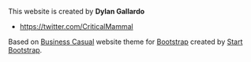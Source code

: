 This website is created by **Dylan Gallardo**

* https://twitter.com/CriticalMammal

Based on [Business Casual](http://startbootstrap.com/template-overviews/business-casual/) website theme for [Bootstrap](http://getbootstrap.com/) created by [Start Bootstrap](http://startbootstrap.com/).